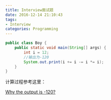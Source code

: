 ```yaml
---
title: Interview面试题
date: 2016-12-14 21:10:43
tags:
- Interview
categories: Programming
---
```


```Java
public class Boy {
    public static void main(String[] args) {
        int i = 12;
        //输出为-120
        System.out.print(i += i -= i *= i);
    }
}
```

计算过程参考这里：

<!-- more -->

[Why the output is -120?](http://stackoverflow.com/questions/41144042/why-the-output-is-120/41144150#41144150)
